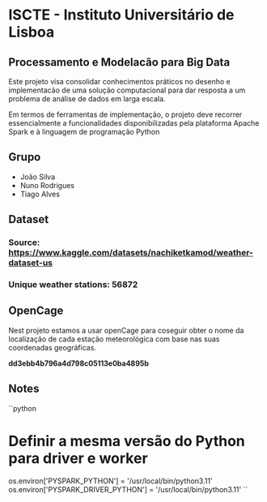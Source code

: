 # ISCTE - Instituto Universitário de Lisboa

## Processamento e Modelacão para Big Data

Este projeto visa consolidar conhecimentos práticos no desenho e implementacão de uma  solução computacional para dar resposta a um problema de análise de dados em larga escala.

Em termos de ferramentas de implementação, o projeto deve recorrer essencialmente a funcionalidades disponibilizadas pela plataforma Apache Spark e à linguagem de programação Python

## Grupo

- João Silva
- Nuno Rodrigues
- Tiago Alves

## Dataset

### Source: https://www.kaggle.com/datasets/nachiketkamod/weather-dataset-us
### Unique weather stations: 56872

## OpenCage

Nest projeto estamos a usar openCage para coseguir obter o nome da localização de cada estação meteorológica com base nas suas coordenadas geográficas.

**dd3ebb4b796a4d798c05113e0ba4895b**

## Notes

``python
# Definir a mesma versão do Python para driver e worker
os.environ['PYSPARK_PYTHON'] = '/usr/local/bin/python3.11'
os.environ['PYSPARK_DRIVER_PYTHON'] = '/usr/local/bin/python3.11'
``